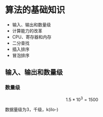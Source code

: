 # 算法的基础知识

- 输入、输出和数量级
- 计算能力的改革
- CPU、寄存器和内存
- 二分查找
- 插入排序
- 冒泡排序

## 输入、输出和数量级

### 数量级

$$
1.5*10^3 = 1500
$$

数据量级为3，千级，k(ilo-)

